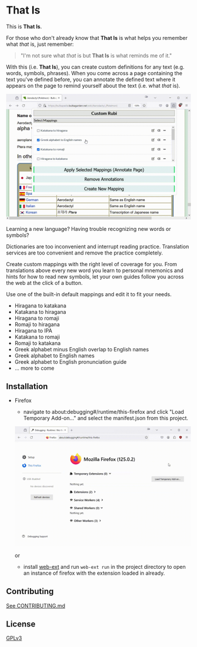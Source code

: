 # That Is

This is __That Is__.

For those who don't already know that __That Is__ is what helps you remember what *that* is, just remember:

> "I'm not sure what *that* is but __That Is__ is what reminds me of it."

With this (i.e. __That Is__), you can create custom definitions for any text (e.g. words, symbols, phrases). When you come across a page containing the text you've defined before, you can annotate the defined text where it appears on the page to remind yourself about the text (i.e. what _that_ is).

![firefox_apply_and_create_annotations.gif](/screenshots/firefox_apply_and_create_annotations.gif)

Learning a new language? Having trouble recognizing new words or symbols?

Dictionaries are too inconvenient and interrupt reading practice.
Translation services are too convenient and remove the practice completely.

Create custom mappings with the right level of coverage for you. From translations above every new word you learn to personal mnemonics and hints for how to read new symbols, let your own guides follow you across the web at the click of a button.

Use one of the built-in default mappings and edit it to fit your needs.
- Hiragana to katakana
- Katakana to hiragana
- Hiragana to romaji
- Romaji to hiragana
- Hiragana to IPA
- Katakana to romaji
- Romaji to katakana
- Greek alphabet minus English overlap to English names
- Greek alphabet to English names
- Greek alphabet to English pronunciation guide
- ... more to come

## Installation
- Firefox
    - navigate to <a>about:debugging#/runtime/this-firefox</a> and click "Load Temporary Add-on..." and select the manifest.json from this project.

   ![firefox_install_temporary_addon.gif](/screenshots/firefox_install_temporary_addon.gif)

    or

    - install [web-ext](https://extensionworkshop.com/documentation/develop/getting-started-with-web-ext/) and run ```web-ext run``` in the project directory to open an instance of firefox with the extension loaded in already.

## Contributing
[See CONTRIBUTING.md](/CONTRIBUTING.md)

## License
[GPLv3](/LICENSE.md)